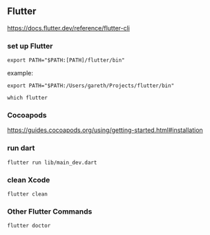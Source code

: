 ## Flutter
https://docs.flutter.dev/reference/flutter-cli

### set up Flutter

```
export PATH="$PATH:[PATH]/flutter/bin"
```
example:
```
export PATH="$PATH:/Users/gareth/Projects/flutter/bin"
```

```
which flutter
```
### Cocoapods

https://guides.cocoapods.org/using/getting-started.html#installation


### run dart

```
flutter run lib/main_dev.dart
```

### clean Xcode
```
flutter clean
```

### Other Flutter Commands

```
flutter doctor
```
